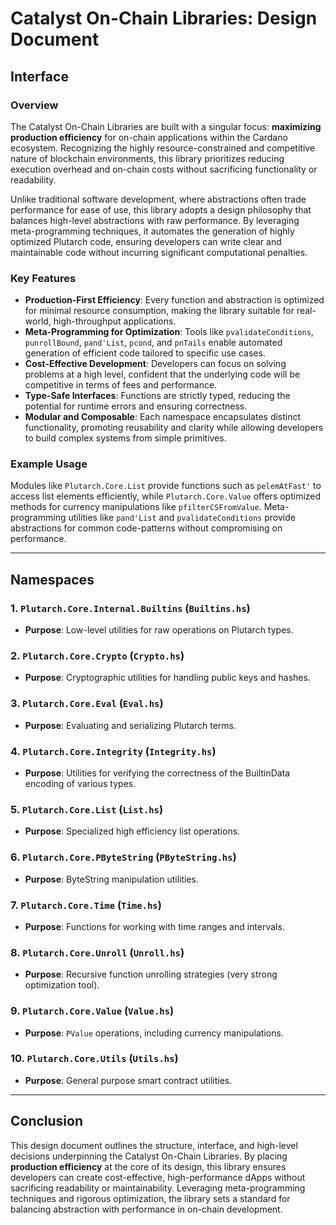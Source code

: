 # Catalyst On-Chain Libraries: Design Document

## Interface

### Overview
The Catalyst On-Chain Libraries are built with a singular focus: **maximizing production efficiency** for on-chain applications within the Cardano ecosystem. Recognizing the highly resource-constrained and competitive nature of blockchain environments, this library prioritizes reducing execution overhead and on-chain costs without sacrificing functionality or readability. 

Unlike traditional software development, where abstractions often trade performance for ease of use, this library adopts a design philosophy that balances high-level abstractions with raw performance. By leveraging meta-programming techniques, it automates the generation of highly optimized Plutarch code, ensuring developers can write clear and maintainable code without incurring significant computational penalties.

### Key Features
- **Production-First Efficiency**: Every function and abstraction is optimized for minimal resource consumption, making the library suitable for real-world, high-throughput applications.
- **Meta-Programming for Optimization**: Tools like `pvalidateConditions`, `punrollBound`, `pand'List`, `pcond`, and `pnTails` enable automated generation of efficient code tailored to specific use cases.
- **Cost-Effective Development**: Developers can focus on solving problems at a high level, confident that the underlying code will be competitive in terms of fees and performance.
- **Type-Safe Interfaces**: Functions are strictly typed, reducing the potential for runtime errors and ensuring correctness.
- **Modular and Composable**: Each namespace encapsulates distinct functionality, promoting reusability and clarity while allowing developers to build complex systems from simple primitives.

### Example Usage
Modules like `Plutarch.Core.List` provide functions such as `pelemAtFast'` to access list elements efficiently, while `Plutarch.Core.Value` offers optimized methods for currency manipulations like `pfilterCSFromValue`. Meta-programming utilities like `pand'List` and `pvalidateConditions` provide abstractions for common code-patterns without compromising on performance.

---

## Namespaces

### 1. `Plutarch.Core.Internal.Builtins` (`Builtins.hs`)
- **Purpose**: Low-level utilities for raw operations on Plutarch types.

### 2. `Plutarch.Core.Crypto` (`Crypto.hs`)
- **Purpose**: Cryptographic utilities for handling public keys and hashes.

### 3. `Plutarch.Core.Eval` (`Eval.hs`)
- **Purpose**: Evaluating and serializing Plutarch terms.

### 4. `Plutarch.Core.Integrity` (`Integrity.hs`)
- **Purpose**: Utilities for verifying the correctness of the BuiltinData encoding of various types.

### 5. `Plutarch.Core.List` (`List.hs`)
- **Purpose**: Specialized high efficiency list operations.

### 6. `Plutarch.Core.PByteString` (`PByteString.hs`)
- **Purpose**: ByteString manipulation utilities.

### 7. `Plutarch.Core.Time` (`Time.hs`)
- **Purpose**: Functions for working with time ranges and intervals.

### 8. `Plutarch.Core.Unroll` (`Unroll.hs`)
- **Purpose**: Recursive function unrolling strategies (very strong optimization tool).

### 9. `Plutarch.Core.Value` (`Value.hs`)
- **Purpose**: `PValue` operations, including currency manipulations.

### 10. `Plutarch.Core.Utils` (`Utils.hs`)
- **Purpose**: General purpose smart contract utilities. 
---

## Conclusion
This design document outlines the structure, interface, and high-level decisions underpinning the Catalyst On-Chain Libraries. By placing **production efficiency** at the core of its design, this library ensures developers can create cost-effective, high-performance dApps without sacrificing readability or maintainability. Leveraging meta-programming techniques and rigorous optimization, the library sets a standard for balancing abstraction with performance in on-chain development.
